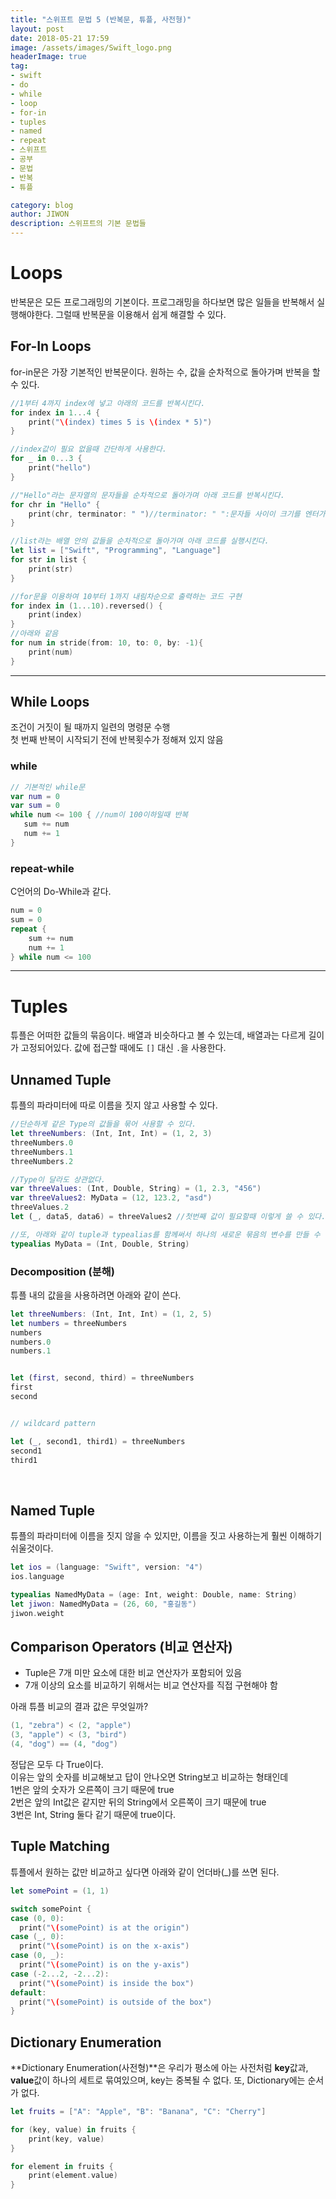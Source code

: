 ```yaml
---
title: "스위프트 문법 5 (반복문, 튜플, 사전형)"
layout: post
date: 2018-05-21 17:59
image: /assets/images/Swift_logo.png
headerImage: true
tag:
- swift
- do
- while
- loop
- for-in
- tuples
- named
- repeat
- 스위프트
- 공부
- 문법
- 반복
- 튜플

category: blog
author: JIWON
description: 스위프트의 기본 문법들
---
```


# Loops
반복문은 모든 프로그래밍의 기본이다. 프로그래밍을 하다보면 많은 일들을 반복해서 실행해야한다. 그럴때 반복문을 이용해서 쉽게 해결할 수 있다.

## For-In Loops
for-in문은 가장 기본적인 반복문이다. 원하는 수, 값을 순차적으로 돌아가며 반복을 할 수 있다.

```swift
//1부터 4까지 index에 넣고 아래의 코드를 반복시킨다.
for index in 1...4 { 
    print("\(index) times 5 is \(index * 5)")
}

//index값이 필요 없을때 간단하게 사용한다.
for _ in 0...3 { 
    print("hello")
}

//"Hello"라는 문자열의 문자들을 순차적으로 돌아가며 아래 코드를 반복시킨다.
for chr in "Hello" {
    print(chr, terminator: " ")//terminator: " ":문자들 사이이 크기를 엔터가 아니라 스페이스로
}

//list라는 배열 안의 값들을 순차적으로 돌아가며 아래 코드를 실행시킨다.
let list = ["Swift", "Programming", "Language"]
for str in list {
    print(str)
}

//for문을 이용하여 10부터 1까지 내림차순으로 출력하는 코드 구현
for index in (1...10).reversed() {
    print(index)
}
//아래와 같음
for num in stride(from: 10, to: 0, by: -1){
    print(num)
}
 ```
 
 ---
## While Loops
 조건이 거짓이 될 때까지 일련의 명령문 수행<br />
 첫 번째 반복이 시작되기 전에 반복횟수가 정해져 있지 않음<br />
 
### while
 
 ```swift
 // 기본적인 while문
 var num = 0
var sum = 0
while num <= 100 { //num이 100이하일때 반복
    sum += num
    num += 1
}
```

### repeat-while
C언어의 Do-While과 같다.

```swift
num = 0
sum = 0
repeat {
    sum += num
    num += 1
} while num <= 100
```
---
# Tuples
튜플은 어떠한 값들의 묶음이다. 배열과 비슷하다고 볼 수 있는데, 배열과는 다르게 길이가 고정되어있다. 값에 접근할 때에도 `[]` 대신 `.`을 사용한다.

## Unnamed Tuple
튜플의 파라미터에 따로 이름을 짓지 않고 사용할 수 있다.
```swift
//단순하게 같은 Type의 값들을 묶어 사용할 수 있다.
let threeNumbers: (Int, Int, Int) = (1, 2, 3)
threeNumbers.0
threeNumbers.1
threeNumbers.2

//Type이 달라도 상관없다.
var threeValues: (Int, Double, String) = (1, 2.3, "456")
var threeValues2: MyData = (12, 123.2, "asd")
threeValues.2
let (_, data5, data6) = threeValues2 //첫번째 값이 필요할때 이렇게 쓸 수 있다.

//또, 아래와 같이 tuple과 typealias를 함께써서 하나의 새로운 묶음의 변수를 만들 수 있다.
typealias MyData = (Int, Double, String)
```

### Decomposition (분해)
튜플 내의 값을을 사용하려면 아래와 같이 쓴다.
```swift
let threeNumbers: (Int, Int, Int) = (1, 2, 5)
let numbers = threeNumbers
numbers
numbers.0
numbers.1


let (first, second, third) = threeNumbers
first
second


// wildcard pattern

let (_, second1, third1) = threeNumbers
second1
third1
```


<br />

## Named Tuple
튜플의 파라미터에 이름을 짓지 않을 수 있지만, 이름을 짓고 사용하는게 훨씬 이해하기 쉬울것이다.

```swift
let ios = (language: "Swift", version: "4")
ios.language

typealias NamedMyData = (age: Int, weight: Double, name: String)
let jiwon: NamedMyData = (26, 60, "홍길동")
jiwon.weight
```

## Comparison Operators (비교 연산자)
 - Tuple은 7개 미만 요소에 대한 비교 연산자가 포함되어 있음
 - 7개 이상의 요소를 비교하기 위해서는 비교 연산자를 직접 구현해야 함
 
아래 튜플 비교의 결과 값은 무엇일까?

```swift
(1, "zebra") < (2, "apple")
(3, "apple") < (3, "bird")
(4, "dog") == (4, "dog")
```

<div class="spoiler"><p>정답은 모두 다 True이다.<br /> 이유는 앞의 숫자를 비교해보고 답이 안나오면 String보고 비교하는 형태인데 <br /> 1번은 앞의 숫자가 오른쪽이 크기 때문에 true <br /> 2번은 앞의 Int값은 같지만 뒤의 String에서 오른쪽이 크기 때문에 true <br /> 3번은 Int, String 둘다 같기 때문에 true이다.</p></div>

## Tuple Matching
튜플에서 원하는 값만 비교하고 싶다면 아래와 같이 언더바(_)를 쓰면 된다.
```swift
let somePoint = (1, 1)

switch somePoint {
case (0, 0):
  print("\(somePoint) is at the origin")
case (_, 0):
  print("\(somePoint) is on the x-axis")
case (0, _):
  print("\(somePoint) is on the y-axis")
case (-2...2, -2...2):
  print("\(somePoint) is inside the box")
default:
  print("\(somePoint) is outside of the box")
}
```

## Dictionary Enumeration
**Dictionary Enumeration(사전형)**은 우리가 평소에 아는 사전처럼 **key**값과, **value**값이 하나의 세트로 묶여있으며, key는 중복될 수 없다. 또, Dictionary에는 순서가 없다.

```swift
let fruits = ["A": "Apple", "B": "Banana", "C": "Cherry"]

for (key, value) in fruits {
    print(key, value)
}

for element in fruits {
    print(element.value)
}
```